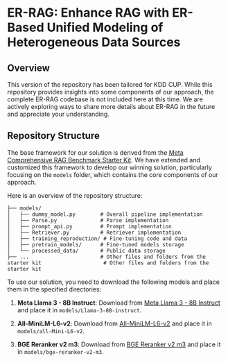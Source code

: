 # ER-RAG: Enhance RAG with ER-Based Unified Modeling of Heterogeneous Data Sources

## Overview

This version of the repository has been tailored for KDD CUP. While this repository provides insights into some components of our approach, the complete ER-RAG codebase is not included here at this time. We are actively exploring ways to share more details about ER-RAG in the future and appreciate your understanding.

## Repository Structure

The base framework for our solution is derived from the [Meta Comprehensive RAG Benchmark Starter Kit](https://gitlab.aicrowd.com/aicrowd/challenges/meta-comprehensive-rag-benchmark-kdd-cup-2024/meta-comphrehensive-rag-benchmark-starter-kit/-/tree/master). We have extended and customized this framework to develop our winning solution, particularly focusing on the `models` folder, which contains the core components of our approach.

Here is an overview of the repository structure:

```plaintext
├── models/
│   ├── dummy_model.py        # Overall pipeline implementation
│   ├── Parse.py              # Parse implementation
│   ├── prompt_api.py         # Prompt implementation
│   ├── Retriever.py          # Retriever implementation
│   ├── training_reproduction/ # Fine-tuning code and data
│   ├── pretrain_models/      # Fine-tuned models storage
│   └── processed_data/       # Public data storage
├── ...                       # Other files and folders from the starter kit                    # Other files and folders from the starter kit
```

To use our solution, you need to download the following models and place them in the specified directories:

1. **Meta Llama 3 - 8B Instruct**:
   Download from [Meta Llama 3 - 8B Instruct](https://huggingface.co/meta-llama/Meta-Llama-3-8B-Instruct) and place it in `models/Llama-3-8B-instruct`.

2. **All-MiniLM-L6-v2**:
   Download from [All-MiniLM-L6-v2](https://huggingface.co/sentence-transformers/all-MiniLM-L6-v2) and place it in `models/all-Mini-L6-v2`.

3. **BGE Reranker v2 m3**:
   Download from [BGE Reranker v2 m3](https://huggingface.co/BAAI/bge-reranker-v2-m3) and place it in `models/bge-reranker-v2-m3`.
